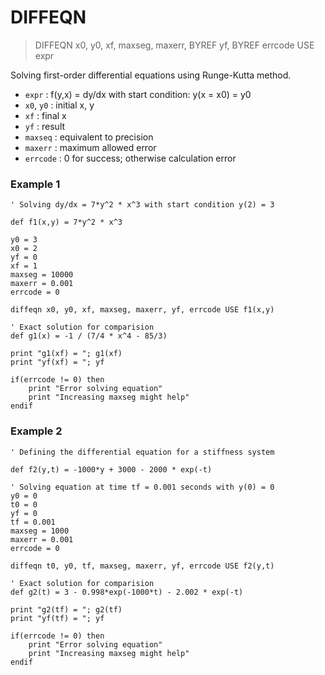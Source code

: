 # DIFFEQN

> DIFFEQN x0, y0, xf, maxseg, maxerr, BYREF yf, BYREF errcode USE expr

Solving first-order differential equations using Runge-Kutta method.

- `expr` : f(y,x) = dy/dx with start condition: y(x = x0) = y0 
- `x0`, `y0` : initial x, y  
- `xf` : final x
- `yf` : result
- `maxseq` : equivalent to precision
- `maxerr` : maximum allowed error 
- `errcode` : 0 for success; otherwise calculation error  

### Example 1

```
' Solving dy/dx = 7*y^2 * x^3 with start condition y(2) = 3 

def f1(x,y) = 7*y^2 * x^3

y0 = 3
x0 = 2
yf = 0
xf = 1 
maxseg = 10000
maxerr = 0.001
errcode = 0

diffeqn x0, y0, xf, maxseg, maxerr, yf, errcode USE f1(x,y)

' Exact solution for comparision
def g1(x) = -1 / (7/4 * x^4 - 85/3)

print "g1(xf) = "; g1(xf)
print "yf(xf) = "; yf

if(errcode != 0) then
    print "Error solving equation"
    print "Increasing maxseg might help"
endif
```

### Example 2

```
' Defining the differential equation for a stiffness system

def f2(y,t) = -1000*y + 3000 - 2000 * exp(-t)

' Solving equation at time tf = 0.001 seconds with y(0) = 0
y0 = 0
t0 = 0
yf = 0
tf = 0.001 
maxseg = 1000
maxerr = 0.001
errcode = 0

diffeqn t0, y0, tf, maxseg, maxerr, yf, errcode USE f2(y,t)

' Exact solution for comparision
def g2(t) = 3 - 0.998*exp(-1000*t) - 2.002 * exp(-t)

print "g2(tf) = "; g2(tf)
print "yf(tf) = "; yf

if(errcode != 0) then
    print "Error solving equation"
    print "Increasing maxseg might help"
endif
```





